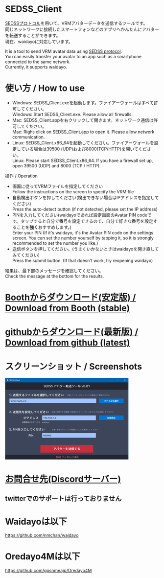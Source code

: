 # SEDSS_Client
[SEDSSプロトコル](https://github.com/gpsnmeajp/SimpleEncryptedDataSendSample)を用いて、VRMアバターデータを送信するツールです。  
同じネットワークに接続したスマートフォンなどのアプリへかんたんにアバターを転送することができます。  
現在、waidayoに対応しています。  

It is a tool to send VRM avatar data using [SEDSS protocol](https://github.com/gpsnmeajp/SimpleEncryptedDataSendSample).  
You can easily transfer your avatar to an app such as a smartphone connected to the same network.  
Currently, it supports waidayo.

# 使い方 / How to use
+ Windows: SEDSS_Client.exeを起動します。ファイアーウォールはすべて許可してください。  
Windows: Start SEDSS_Client.exe. Please allow all firewalls.
+ Mac: SEDSS_Client.appを右クリックして開きます。ネットワーク通信は許可してください。  
Mac: Right-click on SEDSS_Client.app to open it. Please allow network communication.
+ Linux: SEDSS_Client.x86_64を起動してください。ファイアーウォールを設定している場合は39500 (UDP)および8000(TCP/HTTP)を開いてください。  
Linux: Please start SEDSS_Client.x86_64. If you have a firewall set up, open 39500 (UDP) and 8000 (TCP / HTTP).

操作 / Operation
+ 画面に従ってVRMファイルを指定してください  
Follow the instructions on the screen to specify the VRM file
+ 自動検出ボタンを押してください(検出できない場合はIPアドレスを指定してください)  
Press the auto-detect button (if not detected, please set the IP address)
+ PINを入力してください(waidayoであれば設定画面のAvatar PIN codeです。タップすると自分で番号を設定できるので、自分で好きな番号を設定することを**強く**おすすめします。)  
Enter your PIN (If it's waidayo, it's the Avatar PIN code on the settings screen. You can set the number yourself by tapping it, so it is strongly recommended to set the number you like.)
+ 送信ボタンを押してください。(うまくいかないときはwaidayoを開き直してみてください)  
Press the submit button. (If that doesn't work, try reopening waidayo)


結果は、最下部のメッセージを確認してください。  
Check the message at the bottom for the results.

# [Boothからダウンロード(安定版) / Download from Booth (stable)](https://sabowl.booth.pm/items/2535168)
# [githubからダウンロード(最新版) / Download from github (latest)](https://github.com/gpsnmeajp/SEDSS_Client/releases)

# スクリーンショット / Screenshots
<img src="https://github.com/gpsnmeajp/SEDSS_Client/blob/main/README-image/screen.png?raw=true" width=80% />

# [お問合せ先(Discordサーバー)](https://discord.gg/nGapSR7)
## twitterでのサポートは行っておりません

# Waidayoは以下
https://github.com/nmchan/waidayo

# Oredayo4Mは以下
https://github.com/gpsnmeajp/Oredayo4M

